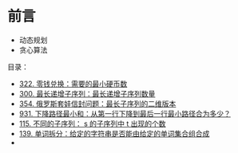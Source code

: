 
# 前言


- 动态规划
- 贪心算法

目录：

- [322. 零钱兑换：需要的最小硬币数](/post/Z0feniYM.html)
- [300. 最长递增子序列：最长递增子序列数量](/post/6EsbUVS3.html)
- [354. 俄罗斯套娃信封问题：最长子序列的二维版本](/post/9XnZU4z3.html)
- [931. 下降路径最小和：从第一行下降到最后一行最小路径合为多少？](/post/WLcTkWmh.html)
- [115. 不同的子序列： s 的子序列中 t 出现的个数](/post/OmQJiWxK.html)
- [139. 单词拆分：给定的字符串是否能由给定的单词集合组合成](/post/7AkHuUCa.html)
- 